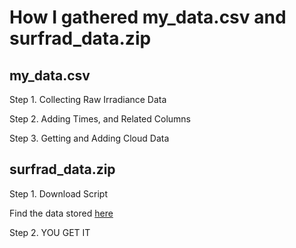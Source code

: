# How I gathered my_data.csv and surfrad_data.zip

## my_data.csv 

Step 1. Collecting Raw Irradiance Data


Step 2. Adding Times, and Related Columns


Step 3. Getting and Adding Cloud Data



## surfrad_data.zip

Step 1. Download Script

Find the data stored [here](ftp://aftp.cmdl.noaa.gov/data/radiation/surfrad/)


Step 2. YOU GET IT
